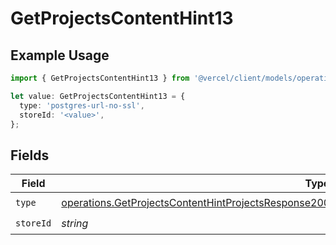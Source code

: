 # GetProjectsContentHint13

## Example Usage

```typescript
import { GetProjectsContentHint13 } from '@vercel/client/models/operations';

let value: GetProjectsContentHint13 = {
  type: 'postgres-url-no-ssl',
  storeId: '<value>',
};
```

## Fields

| Field     | Type                                                                                                                                                                                                                 | Required           | Description |
| --------- | -------------------------------------------------------------------------------------------------------------------------------------------------------------------------------------------------------------------- | ------------------ | ----------- |
| `type`    | [operations.GetProjectsContentHintProjectsResponse200ApplicationJSONResponseBodyProjectsEnv13Type](../../models/operations/getprojectscontenthintprojectsresponse200applicationjsonresponsebodyprojectsenv13type.md) | :heavy_check_mark: | N/A         |
| `storeId` | _string_                                                                                                                                                                                                             | :heavy_check_mark: | N/A         |
